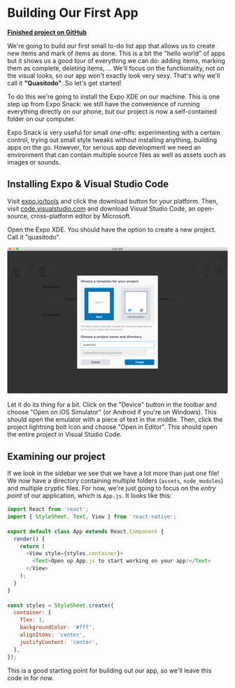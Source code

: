 # Building Our First App

**[Finished project on GitHub](https://github.com/fdb/byoa/tree/master/apps/quasitodo)**

We're going to build our first small to-do list app that allows us to create new items and mark of items as done. This is a bit the "hello world" of apps but it shows us a good tour of everything we can do: adding items, marking them as complete, deleting items, ... We'll focus on the functionality, not on the visual looks, so our app won't exactly look very sexy. That's why we'll call it **"Quasitodo"**. So let's get started!

To do this we're going to install the Expo XDE on our machine. This is one step up from Expo Snack: we still have the convenience of running everything directly on our phone, but our project is now a self-contained folder on our computer.

Expo Snack is very useful for small one-offs: experimenting with a certain control, trying out small style tweaks without installing anything, building apps on the go. However, for serious app development we need an environment that can contain multiple source files as well as assets such as images or sounds.

## Installing Expo & Visual Studio Code

Visit [expo.io/tools](https://expo.io/tools) and click the download button for your platform. Then, visit [code.visualstudio.com](https://code.visualstudio.com/) and download Visual Studio Code, an open-source, cross-platform editor by Microsoft.

Open the Expo XDE. You should have the option to create a new project. Call it "quasitodo".

![Expo create screen](quasitodo-create.png)

Let it do its thing for a bit. Click on the "Device" button in the toolbar and choose "Open on iOS Simulator" \(or Android if you're on Windows\). This should open the emulator with a piece of text in the middle. Then, click the project lightning bolt icon and choose "Open in Editor". This should open the entire project in Visual Studio Code.

## Examining our project

If we look in the sidebar we see that we have a lot more than just one file! We now have a directory containing multiple folders \(`assets`, `node_modules`\) and multiple cryptic files. For now, we're just going to focus on the _entry point_ of our application, which is `App.js`. It looks like this:

```js
import React from 'react';
import { StyleSheet, Text, View } from 'react-native';

export default class App extends React.Component {
  render() {
    return (
      <View style={styles.container}>
        <Text>Open up App.js to start working on your app!</Text>
      </View>
    );
  }
}

const styles = StyleSheet.create({
  container: {
    flex: 1,
    backgroundColor: '#fff',
    alignItems: 'center',
    justifyContent: 'center',
  },
});
```

This is a good starting point for building out our app, so we'll leave this code in for now.
